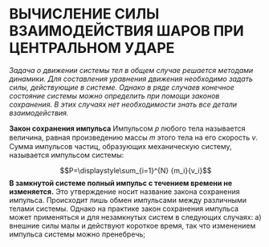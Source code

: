 # ВЫЧИСЛЕНИЕ СИЛЫ ВЗАИМОДЕЙСТВИЯ ШАРОВ ПРИ ЦЕНТРАЛЬНОМ УДАРЕ

*Задача о движении системы тел в общем случае решается методами динамики. Для составления уравнения движения необходимо задать силы, действующие в системе. Однако в ряде случаев конечное состояние системы можно определить при помощи законов сохранения. В этих случаях нет необходимости знать все детали взаимодействия.*

**Закон сохранения импульса**
Импульсом 𝑝 любого тела называется величина, равная произведению массы 𝑚 этого тела на его скорость *v*.
Сумма импульсов частиц, образующих механическую систему, называется импульсом системы:


$$P=\displaystyle\sum_{i=1}^{N} {m_i}{v_i}$$
**В замкнутой системе полный импульс с течением времени не изменяется.** Это утверждение носит название закона сохранения импульса. Происходит лишь обмен импульсами между различными телами системы. Однако на практике закон сохранения импульса может применяться и для незамкнутых систем в следующих случаях:
а) внешние силы малы и действуют короткое время, так что изменением импульса системы можно пренебречь;

